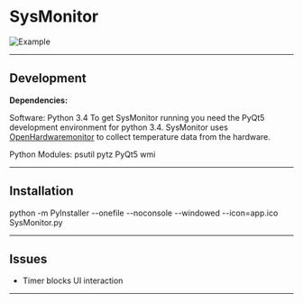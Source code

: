 # SysMonitor

![Example](https://github.com/styinx/SysMonitor/example.png)
___

## Development
**Dependencies:**

Software:
Python 3.4
To get SysMonitor running you need the PyQt5 development environment for python 3.4.
SysMonitor uses [OpenHardwaremonitor](http://openhardwaremonitor.org/) to collect temperature data from the hardware.

Python Modules:
psutil
pytz
PyQt5
wmi
___

## Installation

python -m PyInstaller --onefile --noconsole --windowed --icon=app.ico SysMonitor.py
___

## Issues

- Timer blocks UI interaction

___